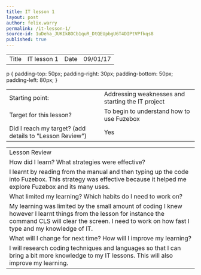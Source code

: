 ```yaml
---
title: IT lesson 1
layout: post
author: felix.warry
permalink: /it-lesson-1/
source-id: 1uDeha_JUKIk8OCb1quR_DtQEUpbgU6T4DIPtVPfkqs8
published: true
---
```

<table>
  <tr>
    <td>Title</td>
    <td>IT lesson 1</td>
    <td>Date</td>
    <td>09/01/17</td>
  </tr>
</table>


<table>
  <tr>
    <td>Starting point:</td>
    <td>Addressing weaknesses and starting the IT project</td>
  </tr>
  p {
    padding-top: 50px;
    padding-right: 30px;
    padding-bottom: 50px;
    padding-left: 80px;
}
  <tr>
    <td>Target for this lesson?</td>
    <td>To begin to understand how to use Fuzebox</td>
  </tr>
  <tr>
    <td>Did I reach my target? 
(add details to "Lesson Review")</td>
    <td> Yes</td>
  </tr>
</table>


<table>
  <tr>
    <td>Lesson Review</td>
  </tr>
  <tr>
    <td>How did I learn? What strategies were effective? </td>
  </tr>
  <tr>
    <td>I learnt by reading from the manual and then typing up the code into Fuzebox. This strategy was effective because it helped me explore Fuzebox and its many uses. </td>
  </tr>
  <tr>
    <td>What limited my learning? Which habits do I need to work on? </td>
  </tr>
  <tr>
    <td>My learning was limited by the small amount of coding I knew however I learnt things from the lesson for instance the command CLS will clear the screen. I need to work on how fast I type and my knowledge of IT.
</td>
  </tr>
  <tr>
    <td>What will I change for next time? How will I improve my learning?</td>
  </tr>
  <tr>
    <td>I will research coding techniques and languages so that I can bring a bit more knowledge to my IT lessons. This will also improve my learning.</td>
  </tr>
</table>


